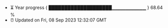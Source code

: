 - ⏳ Year progress { ████████████████████▁▁▁▁▁▁▁▁▁▁ } 68.64 %
- ⏰ Updated on Fri, 08 Sep 2023 12:32:07 GMT

